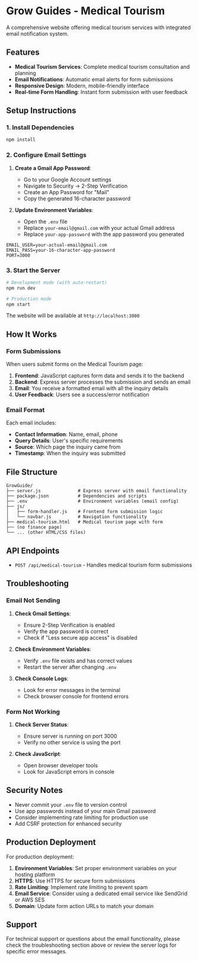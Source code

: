 # Grow Guides - Medical Tourism

A comprehensive website offering medical tourism services with integrated email notification system.

## Features

- **Medical Tourism Services**: Complete medical tourism consultation and planning
- **Email Notifications**: Automatic email alerts for form submissions
- **Responsive Design**: Modern, mobile-friendly interface
- **Real-time Form Handling**: Instant form submission with user feedback

## Setup Instructions

### 1. Install Dependencies

```bash
npm install
```

### 2. Configure Email Settings

1. **Create a Gmail App Password**:
   - Go to your Google Account settings
   - Navigate to Security → 2-Step Verification
   - Create an App Password for "Mail"
   - Copy the generated 16-character password

2. **Update Environment Variables**:
   - Open the `.env` file
   - Replace `your-email@gmail.com` with your actual Gmail address
   - Replace `your-app-password` with the app password you generated

```env
EMAIL_USER=your-actual-email@gmail.com
EMAIL_PASS=your-16-character-app-password
PORT=3000
```

### 3. Start the Server

```bash
# Development mode (with auto-restart)
npm run dev

# Production mode
npm start
```

The website will be available at `http://localhost:3000`

## How It Works

### Form Submissions

When users submit forms on the Medical Tourism page:

1. **Frontend**: JavaScript captures form data and sends it to the backend
2. **Backend**: Express server processes the submission and sends an email
3. **Email**: You receive a formatted email with all the inquiry details
4. **User Feedback**: Users see a success/error notification

### Email Format

Each email includes:
- **Contact Information**: Name, email, phone
- **Query Details**: User's specific requirements
- **Source**: Which page the inquiry came from
- **Timestamp**: When the inquiry was submitted

## File Structure

```
GrowGuide/
├── server.js              # Express server with email functionality
├── package.json           # Dependencies and scripts
├── .env                   # Environment variables (email config)
├── js/
│   ├── form-handler.js    # Frontend form submission logic
│   └── navbar.js          # Navigation functionality
├── medical-tourism.html   # Medical tourism page with form
├── (no finance page)
└── ... (other HTML/CSS files)
```

## API Endpoints

- `POST /api/medical-tourism` - Handles medical tourism form submissions

## Troubleshooting

### Email Not Sending

1. **Check Gmail Settings**:
   - Ensure 2-Step Verification is enabled
   - Verify the app password is correct
   - Check if "Less secure app access" is disabled

2. **Check Environment Variables**:
   - Verify `.env` file exists and has correct values
   - Restart the server after changing `.env`

3. **Check Console Logs**:
   - Look for error messages in the terminal
   - Check browser console for frontend errors

### Form Not Working

1. **Check Server Status**:
   - Ensure server is running on port 3000
   - Verify no other service is using the port

2. **Check JavaScript**:
   - Open browser developer tools
   - Look for JavaScript errors in console

## Security Notes

- Never commit your `.env` file to version control
- Use app passwords instead of your main Gmail password
- Consider implementing rate limiting for production use
- Add CSRF protection for enhanced security

## Production Deployment

For production deployment:

1. **Environment Variables**: Set proper environment variables on your hosting platform
2. **HTTPS**: Use HTTPS for secure form submissions
3. **Rate Limiting**: Implement rate limiting to prevent spam
4. **Email Service**: Consider using a dedicated email service like SendGrid or AWS SES
5. **Domain**: Update form action URLs to match your domain

## Support

For technical support or questions about the email functionality, please check the troubleshooting section above or review the server logs for specific error messages.
